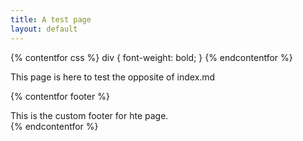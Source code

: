 ```yaml
---
title: A test page
layout: default
---
```


{% contentfor css %}
  div {
    font-weight: bold;
  }
{% endcontentfor %}

This page is here to test the opposite of index.md

{% contentfor footer %}
  <div id="custom-footer">
  This is the custom footer for hte page.
  </div>
{% endcontentfor %}
